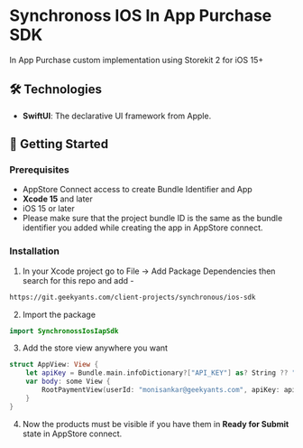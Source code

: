 # Synchronoss IOS In App Purchase SDK

In App Purchase custom implementation using Storekit 2 for iOS 15+

## 🛠 Technologies

- **SwiftUI**: The declarative UI framework from Apple.

## 🚀 Getting Started

### Prerequisites
- AppStore Connect access to create Bundle Identifier and App
- **Xcode 15** and later
- iOS  15 or later
- Please make sure that the project bundle ID is the same as the bundle identifier you added while creating the app in AppStore connect.

### Installation
1. In your Xcode project go to File -> Add Package Dependencies then search for this repo and add -

```bash
https://git.geekyants.com/client-projects/synchronous/ios-sdk
```

2. Import the package

```swift
import SynchronossIosIapSdk

```

3. Add the store view anywhere you want

```swift
struct AppView: View {
    let apiKey = Bundle.main.infoDictionary?["API_KEY"] as? String ?? ""
    var body: some View {
        RootPaymentView(userId: "monisankar@geekyants.com", apiKey: apiKey)
    }
}
```

4. Now the products must be visible if you have them in **Ready for Submit** state in AppStore connect.